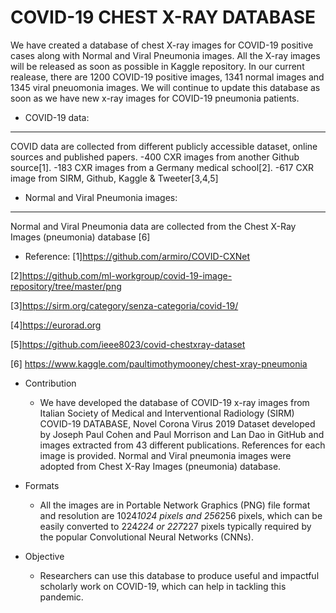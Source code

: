 # COVID-19 CHEST X-RAY DATABASE


We have created a database of chest X-ray images for COVID-19 positive cases along with Normal and Viral Pneumonia images. All the X-ray images will be released as soon as possible in Kaggle repository. In our current realease, there are 1200 COVID-19 positive images, 1341 normal images and 1345 viral pneuomonia images. We will continue to update this database as soon as we have new x-ray images for COVID-19 pneumonia patients.  


* COVID-19 data:
-----------------------
COVID data are collected from different publicly accessible dataset, online sources and published papers.
-400 CXR images from another Github source[1].
-183 CXR images from a Germany medical school[2].
-617 CXR image from SIRM, Github, Kaggle & Tweeter[3,4,5]

* Normal and Viral Pneumonia images:
---------------------------------------- 
Normal and Viral Pneumonia data are collected from  the Chest X-Ray Images (pneumonia) database [6]

* Reference:
[1]https://github.com/armiro/COVID-CXNet

[2]https://github.com/ml-workgroup/covid-19-image-repository/tree/master/png

[3]https://sirm.org/category/senza-categoria/covid-19/

[4]https://eurorad.org

[5]https://github.com/ieee8023/covid-chestxray-dataset

[6] https://www.kaggle.com/paultimothymooney/chest-xray-pneumonia


* Contribution
    - We have developed the database of COVID-19 x-ray images from Italian Society of Medical and Interventional Radiology (SIRM) COVID-19 DATABASE, Novel Corona Virus 2019 Dataset developed by Joseph Paul Cohen and Paul Morrison and Lan Dao in GitHub and images extracted from 43 different publications. References for each image is provided. Normal and Viral pneumonia images were adopted from Chest X-Ray Images (pneumonia) database.   

* Formats
    - All the images are in Portable Network Graphics (PNG) file format and resolution are 1024*1024 pixels and 256*256 pixels, which can be easily converted to 224*224 or 227*227 pixels typically required by the popular Convolutional Neural Networks (CNNs).

* Objective
    -  Researchers can use this database to produce useful and impactful scholarly work on COVID-19, which can help in tackling this pandemic. 
